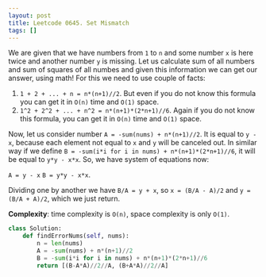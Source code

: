 ```yaml
---
layout: post
title: Leetcode 0645. Set Mismatch
tags: []
---
```


We are given that we have numbers from `1` to `n` and some number `x` is here twice and another number `y` is missing. Let us calculate sum of all numbers and sum of squares of all numbes and given this information we can get our answer, using math! For this we need to use couple of facts:

1. `1 + 2 + ... + n = n*(n+1)//2`. But even if you do not know this formula you can get it in `O(n)` time and `O(1)` space.
2. `1^2 + 2^2 + ... + n^2 = n*(n+1)*(2*n+1)//6`. Again if you do not know this formula, you can get it in `O(n)` time and `O(1)` space.

Now, let us consider number `A = -sum(nums) + n*(n+1)//2`. It is equal to `y - x`, because each element not equal to `x` and `y` will be canceled out. In similar way if we define `B = -sum(i*i for i in nums) + n*(n+1)*(2*n+1)//6`, it will be equal to `y*y - x*x`. So, we have system of equations now:

`A = y - x`
`B = y*y - x*x`.

Dividing one by another we have `B/A = y + x`, so `x = (B/A - A)/2` and `y = (B/A + A)/2`, which we just return.

**Complexity**: time complexity is `O(n)`, space complexity is only `O(1)`.

```python
class Solution:
    def findErrorNums(self, nums):
        n = len(nums)
        A = -sum(nums) + n*(n+1)//2
        B = -sum(i*i for i in nums) + n*(n+1)*(2*n+1)//6
        return [(B-A*A)//2//A, (B+A*A)//2//A]
```
